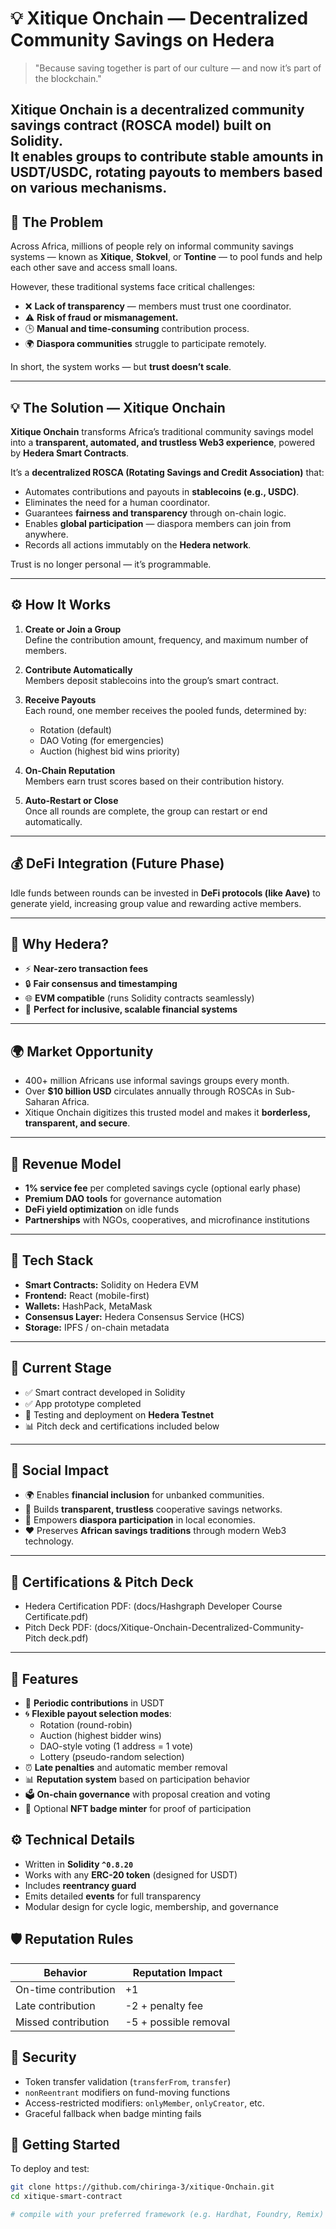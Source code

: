 # 💡 Xitique Onchain — Decentralized Community Savings on Hedera

> "Because saving together is part of our culture — and now it’s part of the blockchain."

Xitique Onchain is a decentralized community savings contract (ROSCA model) built on Solidity.  
It enables groups to contribute stable amounts in **USDT/USDC**, rotating payouts to members based on various mechanisms.
---

## 🎯 The Problem
Across Africa, millions of people rely on informal community savings systems — known as **Xitique**, **Stokvel**, or **Tontine** — to pool funds and help each other save and access small loans.  

However, these traditional systems face critical challenges:
- ❌ **Lack of transparency** — members must trust one coordinator.  
- ⚠️ **Risk of fraud or mismanagement.**  
- 🕒 **Manual and time-consuming** contribution process.  
- 🌍 **Diaspora communities** struggle to participate remotely.  

In short, the system works — but **trust doesn’t scale**.

---

## 💡 The Solution — Xitique Onchain
**Xitique Onchain** transforms Africa’s traditional community savings model into a **transparent, automated, and trustless Web3 experience**, powered by **Hedera Smart Contracts**.

It’s a **decentralized ROSCA (Rotating Savings and Credit Association)** that:
- Automates contributions and payouts in **stablecoins (e.g., USDC)**.  
- Eliminates the need for a human coordinator.  
- Guarantees **fairness and transparency** through on-chain logic.  
- Enables **global participation** — diaspora members can join from anywhere.  
- Records all actions immutably on the **Hedera network**.

Trust is no longer personal — it’s programmable.

---

## ⚙️ How It Works
1. **Create or Join a Group**  
   Define the contribution amount, frequency, and maximum number of members.

2. **Contribute Automatically**  
   Members deposit stablecoins into the group’s smart contract.

3. **Receive Payouts**  
   Each round, one member receives the pooled funds, determined by:
   - Rotation (default)  
   - DAO Voting (for emergencies)  
   - Auction (highest bid wins priority)

4. **On-Chain Reputation**  
   Members earn trust scores based on their contribution history.

5. **Auto-Restart or Close**  
   Once all rounds are complete, the group can restart or end automatically.

---

## 💰 DeFi Integration (Future Phase)
Idle funds between rounds can be invested in **DeFi protocols (like Aave)** to generate yield, increasing group value and rewarding active members.

---

## 🧩 Why Hedera?
- ⚡ **Near-zero transaction fees**    
- 🔒 **Fair consensus and timestamping**  
- 🌐 **EVM compatible** (runs Solidity contracts seamlessly)  
- 💼 **Perfect for inclusive, scalable financial systems**

---

## 🌍 Market Opportunity
- 400+ million Africans use informal savings groups every month.  
- Over **$10 billion USD** circulates annually through ROSCAs in Sub-Saharan Africa.  
- Xitique Onchain digitizes this trusted model and makes it **borderless, transparent, and secure**.  

---

## 💸 Revenue Model
- **1% service fee** per completed savings cycle (optional early phase)  
- **Premium DAO tools** for governance automation  
- **DeFi yield optimization** on idle funds  
- **Partnerships** with NGOs, cooperatives, and microfinance institutions  

---

## 🧱 Tech Stack
- **Smart Contracts:** Solidity on Hedera EVM  
- **Frontend:** React (mobile-first)  
- **Wallets:** HashPack, MetaMask  
- **Consensus Layer:** Hedera Consensus Service (HCS)  
- **Storage:** IPFS / on-chain metadata  

---

## 🚀 Current Stage
- ✅ Smart contract developed in Solidity  
- ✅ App prototype completed  
- 🔬 Testing and deployment on **Hedera Testnet**  
- 📊 Pitch deck and certifications included below  

---

## 🌱 Social Impact
- 🌍 Enables **financial inclusion** for unbanked communities.  
- 🔗 Builds **transparent, trustless** cooperative savings networks.  
- 💪 Empowers **diaspora participation** in local economies.  
- ❤️ Preserves **African savings traditions** through modern Web3 technology.  

---

## 📎 Certifications & Pitch Deck 
- Hedera Certification PDF: (docs/Hashgraph Developer Course Certificate.pdf)
- Pitch Deck PDF: (docs/Xitique-Onchain-Decentralized-Community- Pitch deck.pdf) 
 
---

## 🧩 Features

- 💸 **Periodic contributions** in USDT
- 🌀 **Flexible payout selection modes**:
  - Rotation (round-robin)
  - Auction (highest bidder wins)
  - DAO-style voting (1 address = 1 vote)
  - Lottery (pseudo-random selection)
- ⏰ **Late penalties** and automatic member removal
- 📊 **Reputation system** based on participation behavior
- 🗳️ **On-chain governance** with proposal creation and voting
- 🏅 Optional **NFT badge minter** for proof of participation

## ⚙️ Technical Details

- Written in **Solidity `^0.8.20`**
- Works with any **ERC-20 token** (designed for USDT)
- Includes **reentrancy guard**
- Emits detailed **events** for full transparency
- Modular design for cycle logic, membership, and governance

## 🛡️ Reputation Rules

| Behavior               | Reputation Impact |
|------------------------|-------------------|
| On-time contribution   | +1                |
| Late contribution      | -2 + penalty fee  |
| Missed contribution    | -5 + possible removal |

## 🔐 Security

- Token transfer validation (`transferFrom`, `transfer`)
- `nonReentrant` modifiers on fund-moving functions
- Access-restricted modifiers: `onlyMember`, `onlyCreator`, etc.
- Graceful fallback when badge minting fails

## 🚀 Getting Started

To deploy and test:

```bash
git clone https://github.com/chiringa-3/xitique-Onchain.git
cd xitique-smart-contract

# compile with your preferred framework (e.g. Hardhat, Foundry, Remix)
